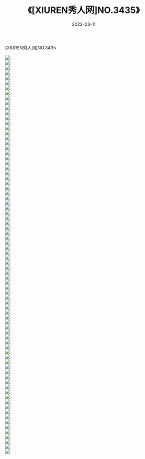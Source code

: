 ﻿---
layout: post
title:  《[XIUREN秀人网]NO.3435》
date:   2022-03-11
img: http://img.660000.xyz/Sharelink/秀人网/秀人网第04部分/[XIUREN秀人网]NO.3435/000.jpg
categories: [美女, 清纯, 唯美]
---

[XIUREN秀人网]NO.3435

 ![](http://img.660000.xyz/Sharelink/秀人网/秀人网第04部分/[XIUREN秀人网]NO.3435/001.jpg) <br>![](http://img.660000.xyz/Sharelink/秀人网/秀人网第04部分/[XIUREN秀人网]NO.3435/002.jpg) <br>![](http://img.660000.xyz/Sharelink/秀人网/秀人网第04部分/[XIUREN秀人网]NO.3435/003.jpg) <br>![](http://img.660000.xyz/Sharelink/秀人网/秀人网第04部分/[XIUREN秀人网]NO.3435/004.jpg) <br>![](http://img.660000.xyz/Sharelink/秀人网/秀人网第04部分/[XIUREN秀人网]NO.3435/005.jpg) <br>![](http://img.660000.xyz/Sharelink/秀人网/秀人网第04部分/[XIUREN秀人网]NO.3435/006.jpg) <br>![](http://img.660000.xyz/Sharelink/秀人网/秀人网第04部分/[XIUREN秀人网]NO.3435/007.jpg) <br>![](http://img.660000.xyz/Sharelink/秀人网/秀人网第04部分/[XIUREN秀人网]NO.3435/008.jpg) <br>![](http://img.660000.xyz/Sharelink/秀人网/秀人网第04部分/[XIUREN秀人网]NO.3435/009.jpg) <br>![](http://img.660000.xyz/Sharelink/秀人网/秀人网第04部分/[XIUREN秀人网]NO.3435/010.jpg) <br>![](http://img.660000.xyz/Sharelink/秀人网/秀人网第04部分/[XIUREN秀人网]NO.3435/011.jpg) <br>![](http://img.660000.xyz/Sharelink/秀人网/秀人网第04部分/[XIUREN秀人网]NO.3435/012.jpg) <br>![](http://img.660000.xyz/Sharelink/秀人网/秀人网第04部分/[XIUREN秀人网]NO.3435/013.jpg) <br>![](http://img.660000.xyz/Sharelink/秀人网/秀人网第04部分/[XIUREN秀人网]NO.3435/014.jpg) <br>![](http://img.660000.xyz/Sharelink/秀人网/秀人网第04部分/[XIUREN秀人网]NO.3435/015.jpg) <br>![](http://img.660000.xyz/Sharelink/秀人网/秀人网第04部分/[XIUREN秀人网]NO.3435/016.jpg) <br>![](http://img.660000.xyz/Sharelink/秀人网/秀人网第04部分/[XIUREN秀人网]NO.3435/017.jpg) <br>![](http://img.660000.xyz/Sharelink/秀人网/秀人网第04部分/[XIUREN秀人网]NO.3435/018.jpg) <br>![](http://img.660000.xyz/Sharelink/秀人网/秀人网第04部分/[XIUREN秀人网]NO.3435/019.jpg) <br>![](http://img.660000.xyz/Sharelink/秀人网/秀人网第04部分/[XIUREN秀人网]NO.3435/020.jpg) <br>![](http://img.660000.xyz/Sharelink/秀人网/秀人网第04部分/[XIUREN秀人网]NO.3435/021.jpg) <br>![](http://img.660000.xyz/Sharelink/秀人网/秀人网第04部分/[XIUREN秀人网]NO.3435/022.jpg) <br>![](http://img.660000.xyz/Sharelink/秀人网/秀人网第04部分/[XIUREN秀人网]NO.3435/023.jpg) <br>![](http://img.660000.xyz/Sharelink/秀人网/秀人网第04部分/[XIUREN秀人网]NO.3435/024.jpg) <br>![](http://img.660000.xyz/Sharelink/秀人网/秀人网第04部分/[XIUREN秀人网]NO.3435/025.jpg) <br>![](http://img.660000.xyz/Sharelink/秀人网/秀人网第04部分/[XIUREN秀人网]NO.3435/026.jpg) <br>![](http://img.660000.xyz/Sharelink/秀人网/秀人网第04部分/[XIUREN秀人网]NO.3435/027.jpg) <br>![](http://img.660000.xyz/Sharelink/秀人网/秀人网第04部分/[XIUREN秀人网]NO.3435/028.jpg) <br>![](http://img.660000.xyz/Sharelink/秀人网/秀人网第04部分/[XIUREN秀人网]NO.3435/029.jpg) <br>![](http://img.660000.xyz/Sharelink/秀人网/秀人网第04部分/[XIUREN秀人网]NO.3435/030.jpg) <br>![](http://img.660000.xyz/Sharelink/秀人网/秀人网第04部分/[XIUREN秀人网]NO.3435/031.jpg) <br>![](http://img.660000.xyz/Sharelink/秀人网/秀人网第04部分/[XIUREN秀人网]NO.3435/032.jpg) <br>![](http://img.660000.xyz/Sharelink/秀人网/秀人网第04部分/[XIUREN秀人网]NO.3435/033.jpg) <br>![](http://img.660000.xyz/Sharelink/秀人网/秀人网第04部分/[XIUREN秀人网]NO.3435/034.jpg) <br>![](http://img.660000.xyz/Sharelink/秀人网/秀人网第04部分/[XIUREN秀人网]NO.3435/035.jpg) <br>![](http://img.660000.xyz/Sharelink/秀人网/秀人网第04部分/[XIUREN秀人网]NO.3435/036.jpg) <br>![](http://img.660000.xyz/Sharelink/秀人网/秀人网第04部分/[XIUREN秀人网]NO.3435/037.jpg) <br>![](http://img.660000.xyz/Sharelink/秀人网/秀人网第04部分/[XIUREN秀人网]NO.3435/038.jpg) <br>![](http://img.660000.xyz/Sharelink/秀人网/秀人网第04部分/[XIUREN秀人网]NO.3435/039.jpg) <br>![](http://img.660000.xyz/Sharelink/秀人网/秀人网第04部分/[XIUREN秀人网]NO.3435/040.jpg) <br>![](http://img.660000.xyz/Sharelink/秀人网/秀人网第04部分/[XIUREN秀人网]NO.3435/041.jpg) <br>![](http://img.660000.xyz/Sharelink/秀人网/秀人网第04部分/[XIUREN秀人网]NO.3435/042.jpg) <br>![](http://img.660000.xyz/Sharelink/秀人网/秀人网第04部分/[XIUREN秀人网]NO.3435/043.jpg) <br>![](http://img.660000.xyz/Sharelink/秀人网/秀人网第04部分/[XIUREN秀人网]NO.3435/044.jpg) <br>![](http://img.660000.xyz/Sharelink/秀人网/秀人网第04部分/[XIUREN秀人网]NO.3435/045.jpg) <br>![](http://img.660000.xyz/Sharelink/秀人网/秀人网第04部分/[XIUREN秀人网]NO.3435/046.jpg) <br>![](http://img.660000.xyz/Sharelink/秀人网/秀人网第04部分/[XIUREN秀人网]NO.3435/047.jpg) <br>![](http://img.660000.xyz/Sharelink/秀人网/秀人网第04部分/[XIUREN秀人网]NO.3435/048.jpg) <br>![](http://img.660000.xyz/Sharelink/秀人网/秀人网第04部分/[XIUREN秀人网]NO.3435/049.jpg) <br>![](http://img.660000.xyz/Sharelink/秀人网/秀人网第04部分/[XIUREN秀人网]NO.3435/050.jpg) <br>![](http://img.660000.xyz/Sharelink/秀人网/秀人网第04部分/[XIUREN秀人网]NO.3435/051.jpg) <br>![](http://img.660000.xyz/Sharelink/秀人网/秀人网第04部分/[XIUREN秀人网]NO.3435/052.jpg) <br>![](http://img.660000.xyz/Sharelink/秀人网/秀人网第04部分/[XIUREN秀人网]NO.3435/053.jpg) <br>![](http://img.660000.xyz/Sharelink/秀人网/秀人网第04部分/[XIUREN秀人网]NO.3435/054.jpg) <br>![](http://img.660000.xyz/Sharelink/秀人网/秀人网第04部分/[XIUREN秀人网]NO.3435/055.jpg) <br>![](http://img.660000.xyz/Sharelink/秀人网/秀人网第04部分/[XIUREN秀人网]NO.3435/056.jpg) <br>![](http://img.660000.xyz/Sharelink/秀人网/秀人网第04部分/[XIUREN秀人网]NO.3435/057.jpg) <br>![](http://img.660000.xyz/Sharelink/秀人网/秀人网第04部分/[XIUREN秀人网]NO.3435/058.jpg) <br>![](http://img.660000.xyz/Sharelink/秀人网/秀人网第04部分/[XIUREN秀人网]NO.3435/059.jpg) <br>![](http://img.660000.xyz/Sharelink/秀人网/秀人网第04部分/[XIUREN秀人网]NO.3435/060.jpg) <br>![](http://img.660000.xyz/Sharelink/秀人网/秀人网第04部分/[XIUREN秀人网]NO.3435/061.jpg) <br>![](http://img.660000.xyz/Sharelink/秀人网/秀人网第04部分/[XIUREN秀人网]NO.3435/062.jpg) <br>![](http://img.660000.xyz/Sharelink/秀人网/秀人网第04部分/[XIUREN秀人网]NO.3435/063.jpg) <br>![](http://img.660000.xyz/Sharelink/秀人网/秀人网第04部分/[XIUREN秀人网]NO.3435/064.jpg) <br>![](http://img.660000.xyz/Sharelink/秀人网/秀人网第04部分/[XIUREN秀人网]NO.3435/065.jpg) <br>![](http://img.660000.xyz/Sharelink/秀人网/秀人网第04部分/[XIUREN秀人网]NO.3435/066.jpg) <br>![](http://img.660000.xyz/Sharelink/秀人网/秀人网第04部分/[XIUREN秀人网]NO.3435/067.jpg) <br>![](http://img.660000.xyz/Sharelink/秀人网/秀人网第04部分/[XIUREN秀人网]NO.3435/068.jpg) <br>![](http://img.660000.xyz/Sharelink/秀人网/秀人网第04部分/[XIUREN秀人网]NO.3435/069.jpg) <br>![](http://img.660000.xyz/Sharelink/秀人网/秀人网第04部分/[XIUREN秀人网]NO.3435/070.jpg) <br>![](http://img.660000.xyz/Sharelink/秀人网/秀人网第04部分/[XIUREN秀人网]NO.3435/071.jpg) <br>![](http://img.660000.xyz/Sharelink/秀人网/秀人网第04部分/[XIUREN秀人网]NO.3435/072.jpg) <br>![](http://img.660000.xyz/Sharelink/秀人网/秀人网第04部分/[XIUREN秀人网]NO.3435/073.jpg) <br>![](http://img.660000.xyz/Sharelink/秀人网/秀人网第04部分/[XIUREN秀人网]NO.3435/074.jpg) <br>![](http://img.660000.xyz/Sharelink/秀人网/秀人网第04部分/[XIUREN秀人网]NO.3435/075.jpg) <br>![](http://img.660000.xyz/Sharelink/秀人网/秀人网第04部分/[XIUREN秀人网]NO.3435/076.jpg) <br>![](http://img.660000.xyz/Sharelink/秀人网/秀人网第04部分/[XIUREN秀人网]NO.3435/077.jpg) <br>![](http://img.660000.xyz/Sharelink/秀人网/秀人网第04部分/[XIUREN秀人网]NO.3435/078.jpg) <br>![](http://img.660000.xyz/Sharelink/秀人网/秀人网第04部分/[XIUREN秀人网]NO.3435/079.jpg) <br>![](http://img.660000.xyz/Sharelink/秀人网/秀人网第04部分/[XIUREN秀人网]NO.3435/080.jpg) <br>